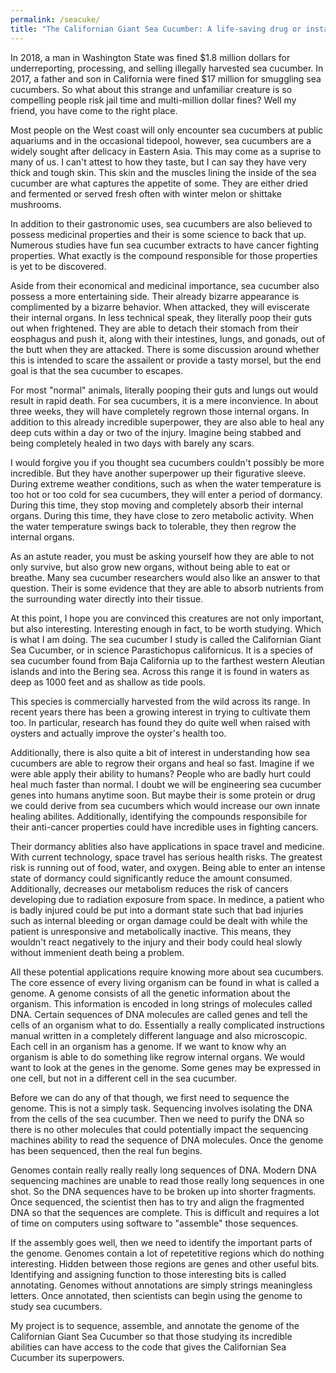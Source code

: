 ```yaml
---
permalink: /seacuke/
title: "The Californian Giant Sea Cucumber: A life-saving drug or instagramable cuisine?"
---
```


In 2018, a man in Washington State was fined $1.8 million dollars for underreporting, processing, and selling illegally harvested sea cucumber. In 2017, a father and son in California were fined $17 million for smuggling sea cucumbers. So what about this strange and unfamiliar creature is so compelling people risk jail time and multi-million dollar fines? Well my friend, you have come to the right place. 

Most people on the West coast will only encounter sea cucumbers at public aquariums and in the occasional tidepool, however, sea cucumbers are a widely sought after delicacy in Eastern Asia. This may come as a suprise to many of us. I can't attest to how they taste, but I can say they have very thick and tough skin. This skin and the muscles lining the inside of the sea cucumber are what captures the appetite of some. They are either dried and fermented or served fresh often with winter melon or shittake mushrooms. 

In addition to their gastronomic uses, sea cucumbers are also believed to possess medicinal properties and their is some science to back that up. Numerous studies have fun sea cucumber extracts to have cancer fighting properties. What exactly is the compound responsible for those properties is yet to be discovered.

Aside from their economical and medicinal importance, sea cucumber also possess a more entertaining side. Their already bizarre appearance is complimented by a bizarre behavior. When attacked, they will eviscerate their internal organs. In less technical speak, they literally poop their guts out when frightened. They are able to detach their stomach from their eosphagus and push it, along with their intestines, lungs, and gonads, out of the butt when they are attacked. There is some discussion around whether this is intended to scare the assailent or provide a tasty morsel, but the end goal is that the sea cucumber to escapes. 

For most "normal" animals, literally pooping their guts and lungs out would result in rapid death. For sea cucumbers, it is a mere inconvience. In about three weeks, they will have completely regrown those internal organs. In addition to this already incredible superpower, they are also able to heal any deep cuts within a day or two of the injury. Imagine being stabbed and being completely healed in two days with barely any scars. 

I would forgive you if you thought sea cucumbers couldn't possibly be more incredible. But they have another superpower up their figurative sleeve. During extreme weather conditions, such as when the water temperature is too hot or too cold for sea cucumbers, they will enter a period of dormancy. During this time, they stop moving and completely absorb their internal organs. During this time, they have close to zero metabolic activity. When the water temperature swings back to tolerable, they then regrow the internal organs. 

As an astute reader, you must be asking yourself how they are able to not only survive, but also grow new organs, without being able to eat or breathe. Many sea cucumber researchers would also like an answer to that question. Their is some evidence that they are able to absorb nutrients from the surrounding water directly into their tissue. 

At this point, I hope you are convinced this creatures are not only important, but also interesting. Interesting enough in fact, to be worth studying. Which is what I am doing. The sea cucumber I study is called the Californian Giant Sea Cucumber, or in science Parastichopus californicus. It is a species of sea cucumber found from Baja California up to the farthest western Aleutian islands and into the Bering sea. Across this range it is found in waters as deep as 1000 feet and as shallow as tide pools. 

This species is commercially harvested from the wild across its range. In recent years there has been a growing interest in trying to cultivate them too. In particular, research has found they do quite well when raised with oysters and actually improve the oyster's health too. 

Additionally, there is also quite a bit of interest in understanding how sea cucumbers are able to regrow their organs and heal so fast. Imagine if we were able apply their ability to humans? People who are badly hurt could heal much faster than normal. I doubt we will be engineering sea cucumber genes into humans anytime soon. But maybe their is some protein or drug we could derive from sea cucumbers which would increase our own innate healing abilites. Additionally, identifying the compounds responsibile for their anti-cancer properties could have incredible uses in fighting cancers. 

Their dormancy ablities also have applications in space travel and medicine. With current technology, space travel has serious health risks. The greatest risk is running out of food, water, and oxygen. Being able to enter an intense state of dormancy could significantly reduce the amount consumed. Additionally, decreases our metabolism reduces the risk of cancers developing due to radiation exposure from space. In medince, a patient who is badly injured could be put into a dormant state such that bad injuries such as internal bleeding or organ damage could be dealt with while the patient is unresponsive and metabolically inactive. This means, they wouldn't react negatively to the injury and their body could heal slowly without immenient death being a problem. 

All these potential applications require knowing more about sea cucumbers. The core essence of every living organism can be found in what is called a genome. A genome consists of all the genetic information about the organism. This information is encoded in long strings of molecules called DNA. Certain sequences of DNA molecules are called genes and tell the cells of an organism what to do. Essentially a really complicated instructions manual written in a completely different language and also microscopic. Each cell in an organism has a genome. If we want to know why an organism is able to do something like regrow internal organs. We would want to look at the genes in the genome. Some genes may be expressed in one cell, but not in a different cell in the sea cucumber. 

Before we can do any of that though, we first need to sequence the genome. This is not a simply task. Sequencing involves isolating the DNA from the cells of the sea cucumber. Then we need to purify the DNA so there is no other molecules that could potentially impact the sequencing machines ability to read the sequence of DNA molecules. Once the genome has been sequenced, then the real fun begins.

Genomes contain really really really long sequences of DNA. Modern DNA sequencing machines are unable to read those really long sequences in one shot. So the DNA sequences have to be broken up into shorter fragments. Once sequenced, the scientist then has to try and align the fragmented DNA so that the sequences are complete. This is difficult and requires a lot of time on computers using software to "assemble" those sequences. 

If the assembly goes well, then we need to identify the important parts of the genome. Genomes contain a lot of repetetitive regions which do nothing interesting. Hidden between those regions are genes and other useful bits. Identifying and assigning function to those interesting bits is called annotating. Genomes without annotations are simply strings meaningless letters. Once annotated, then scientists can begin using the genome to study sea cucumbers. 

My project is to sequence, assemble, and annotate the genome of the Californian Giant Sea Cucumber so that those studying its incredible abilities can have access to the code that gives the Californian Sea Cucumber its superpowers. 
